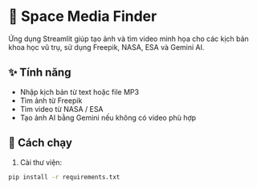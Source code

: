 # 🚀 Space Media Finder

Ứng dụng Streamlit giúp tạo ảnh và tìm video minh họa cho các kịch bản khoa học vũ trụ, sử dụng Freepik, NASA, ESA và Gemini AI.

## ✨ Tính năng
- Nhập kịch bản từ text hoặc file MP3
- Tìm ảnh từ Freepik
- Tìm video từ NASA / ESA
- Tạo ảnh AI bằng Gemini nếu không có video phù hợp

## 🚀 Cách chạy

1. Cài thư viện:
```bash
pip install -r requirements.txt

